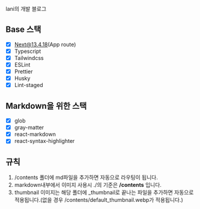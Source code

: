 lani의 개발 블로그

## Base 스택

- [x] Next@13.4.18(App route)
- [x] Typescript
- [x] Tailwindcss
- [x] ESLint
- [x] Prettier
- [x] Husky
- [x] Lint-staged

## Markdown을 위한 스택

- [x] glob
- [x] gray-matter
- [x] react-markdown
- [x] react-syntax-highlighter

## 규칙

1. /contents 폴더에 md파일을 추가하면 자동으로 라우팅이 됩니다.
2. markdown내부에서 이미지 사용시 ./의 기준은 **/contents** 입니다.
3. thumbnail 이미지는 해당 폴더에 \_thumbnail로 끝나는 파일을 추가하면 자동으로 적용됩니다.(없을 경우 /contents/default_thumbnail.webp가 적용됩니다.)
